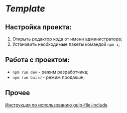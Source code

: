 # _Template_

## Настройка проекта:

1.  Открыть редактор кода от имени администратора;
2.  Установить необходимые пакеты командой `npm i`;

## Работа с проектом:

- `npm run dev` - режим разработчика;
- `npm run build` - режим продакшн;

## Прочее

[Инструкция по использованию gulp-file-include](https://www.npmjs.com/package/gulp-file-include)

